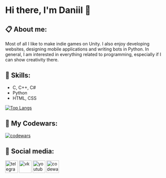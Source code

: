 # Hi there, I'm Daniil 👋

## 📋 About me:

Most of all I like to make indie games on Unity. I also enjoy developing websites, designing mobile applications and writing bots in Python. In general, I am interested in everything related to programming, especially if I can show creativity there.

## 💪 Skills:

- C, C++, C#
- Python
- HTML, CSS

[![Top Langs](https://github-readme-stats.vercel.app/api/top-langs/?username=xort1&theme=dark)](https://github.com/anuraghazra/github-readme-stats)

## 👊 My Codewars:

[![codewars](https://www.codewars.com/users/xorti/badges/large)](https://www.codewars.com/users/xorti)

## 💬 Social media:

[<img src='https://i.ibb.co/jJJxJsr/free-icon-telegram-2111646.png' alt='telegram' height='40'>](https://t.me/xortiworld)  [<img src='https://i.ibb.co/Wvrx3JF/free-icon-vk-3670055.png' alt='vk' height='40'>](https://vk.com/uknowimsayin)  [<img src='https://i.ibb.co/0ypZ5tR/free-icon-youtube-3670147.png' alt='youtube' height='40'>](https://www.youtube.com/channel/UCTKjCejrM-1pZKNlgtubh1Q)  [<img src='https://i.ibb.co/w4Hmk0G/gbkj.png' alt='codewars' height='40'>](https://www.codewars.com/users/xorti)
